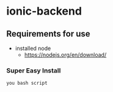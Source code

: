 # ionic-backend
## Requirements for use

+ installed node
  + https://nodejs.org/en/download/
### Super Easy Install
```
you bash script
```
